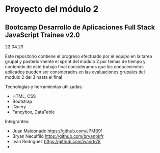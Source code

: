 # Proyecto del módulo 2
## Bootcamp Desarrollo de Aplicaciones Full Stack JavaScript Trainee v2.0
22.04.23

Este repositorio contiene el progreso efectuado por el equipo  en la tarea grupal y posteriormente el sprint del módulo 2.por temas de tiempo y contenido de este trabajo final concideramos que los conocimientos aplicados pueden ser considerados en las evaluaciones grupales del modulo 2 del 3 hasta el final 

Tecnologías y herramientas utilizadas:
- HTML, CSS 
- Bootstrap
- jQuery
- Fancybox, DataTable

Integrantes:
- Juan Maldonado  https://github.com/JPMB91
- Bryan Neculfilo https://github.com/bryanpkfr
- Ivan Rodriguez https://github.com/ivanr978
- 
